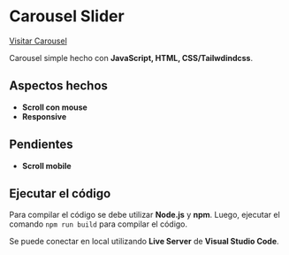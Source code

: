 <h1>Carousel Slider</h1>
<a href="https://alexbgh1.github.io/proyectos-varios-js/carousel-slider/">Visitar Carousel</a>
<p>Carousel simple hecho con <b>JavaScript, HTML, CSS/Tailwdindcss</b>.</p>
<h2>Aspectos hechos</h2>
<ul>
<li><b>Scroll con mouse</b></li>
<li><b>Responsive</b></li>
</ul>
<h2>Pendientes</h2>
<ul>
<li><b>Scroll mobile</b></li>
</ul>
<h2>Ejecutar el código</h2>
<p>
Para compilar el código se debe utilizar <b>Node.js</b> y <b>npm</b>. Luego, ejecutar el comando <code>npm run build</code> para compilar el código.
</p>
<p>Se puede conectar en local utilizando <b>Live Server</b> de <b>Visual Studio Code</b>.
</p>
